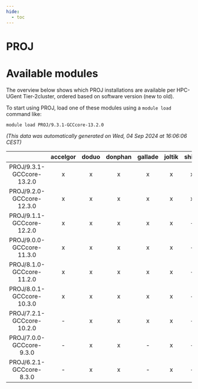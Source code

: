 ```yaml
---
hide:
  - toc
---
```


PROJ
====

# Available modules


The overview below shows which PROJ installations are available per HPC-UGent Tier-2cluster, ordered based on software version (new to old).

To start using PROJ, load one of these modules using a `module load` command like:

```shell
module load PROJ/9.3.1-GCCcore-13.2.0
```

*(This data was automatically generated on Wed, 04 Sep 2024 at 16:06:06 CEST)*  

| |accelgor|doduo|donphan|gallade|joltik|shinx|skitty|
| :---: | :---: | :---: | :---: | :---: | :---: | :---: | :---: |
|PROJ/9.3.1-GCCcore-13.2.0|x|x|x|x|x|x|x|
|PROJ/9.2.0-GCCcore-12.3.0|x|x|x|x|x|x|x|
|PROJ/9.1.1-GCCcore-12.2.0|x|x|x|x|x|-|x|
|PROJ/9.0.0-GCCcore-11.3.0|x|x|x|x|x|-|x|
|PROJ/8.1.0-GCCcore-11.2.0|x|x|x|x|x|-|x|
|PROJ/8.0.1-GCCcore-10.3.0|x|x|x|x|x|-|x|
|PROJ/7.2.1-GCCcore-10.2.0|-|x|x|x|x|-|x|
|PROJ/7.0.0-GCCcore-9.3.0|-|x|x|-|x|-|x|
|PROJ/6.2.1-GCCcore-8.3.0|-|x|x|-|x|-|x|

